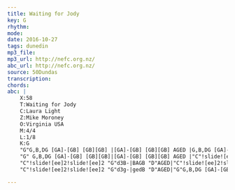 ```yaml
---
title: Waiting for Jody
key: G
rhythm: 
mode:
date: 2016-10-27
tags: dunedin
mp3_file:
mp3_url: http://nefc.org.nz/
abc_url: http://nefc.org.nz/
source: 50Dundas
transcription:
chords: 
abc: |
    X:58
    T:Waiting for Jody
    C:Laura Light
    Z:Mike Moroney
    O:Virginia USA
    M:4/4
    L:1/8
    K:G
    "G"G,B,DG [GA]-[GB] [GB][GB] |[GA]-[GB] [GB][GB] AGED |G,B,DG [GA]-[GB] [GB][GB]|"D" AGED"G"G4|
    "G" G,B,DG [GA]-[GB] [GB][GB]|[GA]-[GB] [GB][GB] AGED |"C"!slide![ee]2!slide![ee]2 "G"dBGB|"D"AGED"G" G4:|
    "C"!slide![ee]2!slide![ee]2 "G"d3B-|BAGB "D"AGED|"C"!slide![ee]2!slide![ee]2"G" d3B|"D"AGED"G"G4|
    "C"!slide![ee]2!slide![ee]2 "G"d3g-|gedB "D"AGED|"G"G,B,DG [GA]-[GB] [GB][GB] |"D" AGED"G"G4||

---
```

